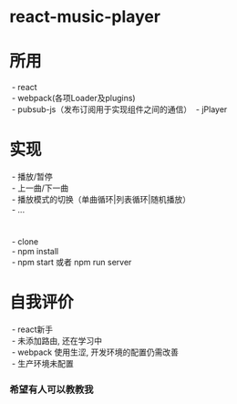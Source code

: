 # react-music-player
# 所用
  - react    
  - webpack(各项Loader及plugins)    
  - pubsub-js（发布订阅用于实现组件之间的通信） 
  - jPlayer    
 # 实现
  - 播放/暂停    
  - 上一曲/下一曲    
  - 播放模式的切换（单曲循环|列表循环|随机播放）    
  - ...
 # ###
  - clone    
  - npm install    
  - npm start 或者 npm run server    
 # 自我评价
  - react新手    
  - 未添加路由, 还在学习中    
  - webpack 使用生涩, 开发环境的配置仍需改善    
  - 生产环境未配置    
 ### 希望有人可以教教我
